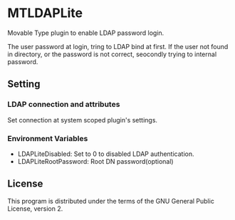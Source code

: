 # MTLDAPLite

Movable Type plugin to enable LDAP password login.

The user password at login, tring to LDAP bind at first. If the user not found in directory, or the password is not correct, seocondly trying to internal password.

## Setting

### LDAP connection and attributes

Set connection at system scoped plugin's settings.

### Environment Variables

* LDAPLiteDisabled: Set to 0 to disabled LDAP authentication.
* LDAPLiteRootPassword: Root DN password(optional)

## License

This program is distributed under the terms of the GNU General Public License, version 2.
